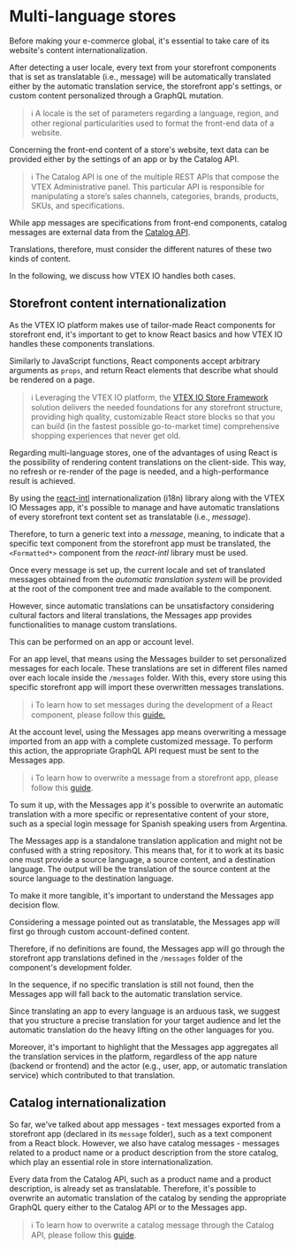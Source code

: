 # Multi-language stores

Before making your e-commerce global, it's essential to take care of its website's content internationalization.

After detecting a user locale, every text from your storefront components that is set as translatable (i.e., message) will be automatically translated either by the automatic translation service, the storefront app's settings, or custom content personalized through a GraphQL mutation.

>ℹ️ A locale is the set of parameters regarding a language, region, and other regional particularities used to format the front-end data of a website.

Concerning the front-end content of a store's website, text data can be provided either by the settings of an app or by the Catalog API. 

>ℹ️ The Catalog API is one of the multiple REST APIs that compose the VTEX Administrative panel. This particular API is responsible for manipulating a store’s sales channels, categories, brands, products, SKUs, and specifications.

While app messages are specifications from front-end components, catalog messages are external data from the [Catalog API](https://developers.vtex.com/reference/catalog-api-overview).

Translations, therefore, must consider the different natures of these two kinds of content. 

In the following, we discuss how VTEX IO handles both cases.

## Storefront content internationalization

As the VTEX IO platform makes use of tailor-made React components for storefront end, it's important to get to know React basics and how VTEX IO handles these components translations.

Similarly to JavaScript functions, React components accept arbitrary arguments as `props`, and return React elements that describe what should be rendered on a page.

>ℹ️ Leveraging the VTEX IO platform, the [VTEX IO Store Framework](https://developers.vtex.com/docs/frequently-asked-questions) solution delivers the needed foundations for any storefront structure, providing high quality, customizable React store blocks so that you can build (in the fastest possible go-to-market time) comprehensive shopping experiences that never get old.

Regarding multi-language stores, one of the advantages of using React is the possibility of rendering content translations on the client-side. This way, no refresh or re-render of the page is needed, and a high-performance result is achieved.

By using the [react-intl](https://www.npmjs.com/package/react-intl) internationalization (i18n) library along with the VTEX IO Messages app, it's possible to manage and have automatic translations of every storefront text content set as translatable (i.e., *message*).

Therefore, to turn a generic text into a *message*, meaning, to indicate that a specific text component from the storefront app must be translated, the `<Formatted*>` component from the *react-intl* library must be used. 

Once every message is set up, the current locale and set of translated messages obtained from the *automatic translation system* will be provided at the root of the component tree and made available to the component.

However, since automatic translations can be unsatisfactory considering cultural factors and literal translations, the Messages app provides functionalities to manage custom translations.

This can be performed on an app or account level. 

For an app level, that means using the Messages builder to set personalized messages for each locale. These translations are set in different files named over each locale inside the `/messages` folder. With this, every store using this specific storefront app will import these overwritten messages translations.

>ℹ️ To learn how to set messages during the development of a React component, please follow this [guide.]()

At the account level, using the Messages app means overwriting a message imported from an app with a complete customized message. To perform this action, the appropriate GraphQL API request must be sent to the Messages app.

>ℹ️ To learn how to overwrite a message from a storefront app, please follow this [guide](https://developers.vtex.com/docs/storefront-content-internationalization).

To sum it up, with the Messages app it's possible to overwrite an automatic translation with a more specific or representative content of your store, such as a special login message for Spanish speaking users from Argentina.

The Messages app is a standalone translation application and might not be confused with a string repository. This means that, for it to work at its basic one must provide a source language, a source content, and a destination language. The output will be the translation of the source content at the source language to the destination language.

To make it more tangible, it's important to understand the Messages app decision flow.

Considering a message pointed out as translatable, the Messages app will first go through custom account-defined content. 

Therefore, if no definitions are found, the Messages app will go through the storefront app translations defined in the `/messages` folder of the component's development folder. 

In the sequence, if no specific translation is still not found, then the Messages app will fall back to the automatic translation service.

Since translating an app to every language is an arduous task, we suggest that you structure a precise translation for your target audience and let the automatic translation do the heavy lifting on the other languages for you.

Moreover, it's important to highlight that the Messages app aggregates all the translation services in the platform, regardless of the app nature (backend or frontend) and the actor (e.g., user, app, or automatic translation service) which contributed to that translation.

## Catalog internationalization

So far, we've talked about app messages - text messages exported from a storefront app (declared in its `message` folder), such as a text component from a React block. However, we also have catalog messages - messages related to a product name or a product description from the store catalog, which play an essential role in store internationalization.

Every data from the Catalog API, such as a product name and a product description, is already set as translatable. Therefore, it's possible to overwrite an automatic translation of the catalog by sending the appropriate GraphQL query either to the Catalog API or to the Messages app.

>ℹ️ To learn how to overwrite a catalog message through the Catalog API, please follow this [guide](https://developers.vtex.com/docs/catalog-internationalization).
